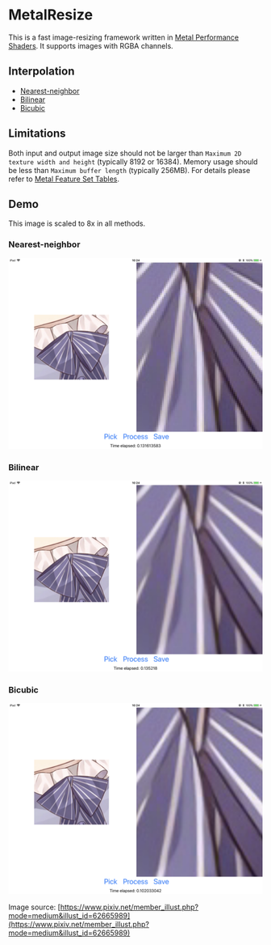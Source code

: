 # MetalResize
This is a fast image-resizing framework written in [Metal Performance Shaders](https://developer.apple.com/documentation/metalperformanceshaders). It supports images with RGBA channels.

## Interpolation
 - [Nearest-neighbor](https://en.wikipedia.org/wiki/Nearest-neighbor_interpolation)
 - [Bilinear](https://en.wikipedia.org/wiki/Bilinear_interpolation)
 - [Bicubic](https://en.wikipedia.org/wiki/Bicubic_interpolation)
 
## Limitations
Both input and output image size should not be larger than `Maximum 2D texture width and height` (typically 8192 or 16384). Memory usage should be less than `Maximum buffer length` (typically 256MB). For details please refer to [Metal Feature Set Tables](https://developer.apple.com/metal/Metal-Feature-Set-Tables.pdf).

## Demo
This image is scaled to 8x in all methods.
### Nearest-neighbor
![](screenshots/nearest.png)

### Bilinear
![](screenshots/bilinear.png)

### Bicubic
![](screenshots/bicubic.png)

Image source: [https://www.pixiv.net/member_illust.php?mode=medium&illust_id=62665989](https://www.pixiv.net/member_illust.php?mode=medium&illust_id=62665989)
